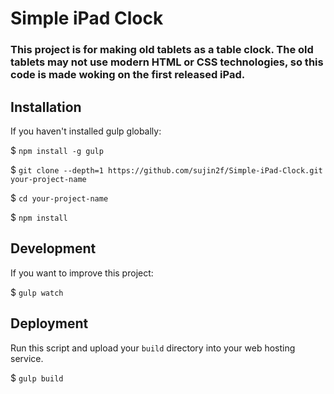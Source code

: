 # Simple iPad Clock

### This project is for making old tablets as a table clock. The old tablets may not use modern HTML or CSS technologies, so this code is made woking on the first released iPad.

## Installation
If you haven't installed gulp globally:


$ `npm install -g gulp`


$ `git clone --depth=1 https://github.com/sujin2f/Simple-iPad-Clock.git your-project-name`


$ `cd your-project-name`


$ `npm install`

## Development
If you want to improve this project:


$ `gulp watch`


## Deployment
Run this script and upload your `build` directory into your web hosting service.


$ `gulp build`
